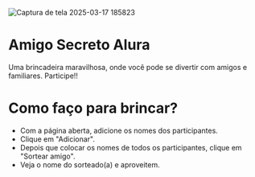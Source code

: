 


![Captura de tela 2025-03-17 185823](https://github.com/user-attachments/assets/8e6dca4c-eb94-4c67-8286-bed0fddbc903)

# Amigo Secreto Alura 

 Uma brincadeira maravilhosa, onde você pode se divertir com amigos e familiares. Participe!!

 # Como faço para brincar? 
 - Com a página aberta, adicione os nomes dos participantes.
 - Clique em "Adicionar".
 - Depois que colocar os nomes de todos os participantes, clique em "Sortear amigo".
 - Veja o nome do sorteado(a) e aproveitem.
